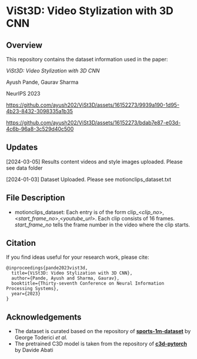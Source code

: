 # ViSt3D: Video Stylization with 3D CNN

## Overview
This repository contains the dataset information used in the paper:

*ViSt3D: Video Stylization with 3D CNN*

Ayush Pande, Gaurav Sharma

NeurIPS 2023

https://github.com/ayush202/ViSt3D/assets/16152273/9939a190-1d95-4b23-8432-3098335a1b35

https://github.com/ayush202/ViSt3D/assets/16152273/bdab7e87-e03d-4c6b-96a8-3c529d40c500

## Updates
[2024-03-05] Results content videos and style images uploaded. Please see data folder

[2024-01-03] Dataset Uploaded. Please see motionclips_dataset.txt

## File Description
* motionclips_dataset: Each entry is of the form clip_<*clip_no*>,<*start_frame_no*>,<*youtube_url*>. Each clip consists of 16 frames. *start_frame_no* tells the frame number in the video where the clip starts. 

## Citation
If you find ideas useful for your research work, please cite:

```
@inproceedings{pande2023vist3d,
  title={ViSt3D: Video Stylization with 3D CNN},
  author={Pande, Ayush and Sharma, Gaurav},
  booktitle={Thirty-seventh Conference on Neural Information Processing Systems},
  year={2023}
}
```

## Acknowledgements
* The dataset is curated based on the repository of **[sports-1m-dataset](https://github.com/gtoderici/sports-1m-dataset/tree/master)** by George Toderici *et al.*
* The pretrained C3D model is taken from the repository of **[c3d-pytorch](https://github.com/DavideA/c3d-pytorch/tree/master)** by Davide Abati

